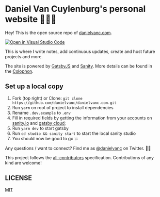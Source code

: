 # Daniel Van Cuylenburg's personal website 👨🏻‍💻

Hey! This is the open source repo of [danielvanc.com](https://www.danielvanc.com/).

[![Open in Visual Studio Code](https://open.vscode.dev/badges/open-in-vscode.svg)](https://open.vscode.dev/danielvanc/danielvanc.com)

This is where I write notes, add continuous updates, create and host future projects and more. 

The site is powered by [GatsbyJS](https://www.gatsbyjs.org) and [Sanity](https://www.sanity.io). More details can be found in the [Colophon](https://www.danielvanc.com/colophon).

## Set up a local copy
1. Fork (top right) or Clone: `git clone https://github.com/danielvanc/danielvanc.com.git`
2. Run `yarn` on root of project to install dependencies
3. Rename `.dev.example` to `.env`
4. Fill in required fields by getting the information from your accounts on [sanity.io](https://sanity.io) and [gatsby cloud](https://www.gatsbyjs.com);
5. Run `yarn dev` to start gatsby
6. Run `cd studio && sanity start` to start the local sanity studio
7. You should now be good to go 💥

Any questions / want to connect? Find me as [@danielvanc](https://twitter.com/danielvanc) on Twitter. 👍🏼

This project follows the [all-contributors](https://allcontributors.org/) specification. Contributions of any kind are welcome!

## LICENSE
[MIT](https://github.com/all-contributors/all-contributors)
